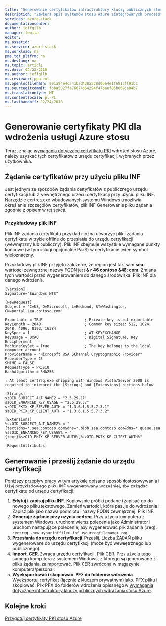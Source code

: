 ```yaml
---
title: "Generowanie certyfikatów infrastruktury kluczy publicznych stosu Azure stosu Azure zintegrowanych systemów wdrożenia | Dokumentacja firmy Microsoft"
description: "Zawiera opis systemów stosu Azure zintegrowanych processfor wdrażania certyfikatu PKI stosu Azure."
services: azure-stack
documentationcenter: 
author: jeffgilb
manager: femila
editor: 
ms.assetid: 
ms.service: azure-stack
ms.workload: na
pms.tgt_pltfrm: na
ms.devlang: na
ms.topic: article
ms.date: 02/22/2018
ms.author: jeffgilb
ms.reviewer: ppacent
ms.openlocfilehash: 991a94e4ca41bad438a3c8d06e4e1f691cff91bc
ms.sourcegitcommit: fbba5027fa76674b64294f47baef85b669de04b7
ms.translationtype: MT
ms.contentlocale: pl-PL
ms.lasthandoff: 02/24/2018
---
```

# <a name="generate-pki-certificates-for-azure-stack-deployment"></a>Generowanie certyfikaty PKI dla wdrożenia usługi Azure stosu
Teraz, znając [wymagania dotyczące certyfikatu PKI](azure-stack-pki-certs.md) wdrożeń stosu Azure, należy uzyskać tych certyfikatów z urzędu certyfikacji, wybranych przez użytkownika. 

## <a name="request-certificates-using-an-inf-file"></a>Żądanie certyfikatów przy użyciu pliku INF
Jest jednym ze sposobów żądania certyfikatów z publicznego urzędu certyfikacji lub z wewnętrznego urzędu certyfikacji przy użyciu pliku INF. Narzędzie certreq.exe wbudowanych systemu Windows umożliwia określanie szczegółów certyfikatów, plik INF Generowanie pliku żądania zgodnie z opisem w tej sekcji. 

### <a name="sample-inf-file"></a>Przykładowy plik INF 
Plik INF żądania certyfikatu przykład można utworzyć pliku żądania certyfikatu w trybie offline do przesłania do urzędu certyfikacji (wewnętrzny lub publiczny). Plik INF obejmuje wszystkie wymagane punkty końcowe (w tym usługi opcjonalne PaaS) w certyfikacie jeden symbol wieloznaczny. 

Przykładowy plik INF przyjęto założenie, że region jest taki sam **sea** i wartości zewnętrznej nazwy FQDN jest **& r 46 contoso &46; com**. Zmiana tych wartości przed wygenerowaniem do danego środowiska. Plik INF dla danego wdrożenia. 

    
    [Version] 
    Signature="$Windows NT$"

    [NewRequest] 
    Subject = "C=US, O=Microsoft, L=Redmond, ST=Washington, CN=portal.sea.contoso.com"

    Exportable = TRUE                   ; Private key is not exportable 
    KeyLength = 2048                    ; Common key sizes: 512, 1024, 2048, 4096, 8192, 16384 
    KeySpec = 1                         ; AT_KEYEXCHANGE 
    KeyUsage = 0xA0                     ; Digital Signature, Key Encipherment 
    MachineKeySet = True                ; The key belongs to the local computer account 
    ProviderName = "Microsoft RSA SChannel Cryptographic Provider" 
    ProviderType = 12 
    SMIME = FALSE 
    RequestType = PKCS10
    HashAlgorithm = SHA256

    ; At least certreq.exe shipping with Windows Vista/Server 2008 is required to interpret the [Strings] and [Extensions] sections below

    [Strings] 
    szOID_SUBJECT_ALT_NAME2 = "2.5.29.17" 
    szOID_ENHANCED_KEY_USAGE = "2.5.29.37" 
    szOID_PKIX_KP_SERVER_AUTH = "1.3.6.1.5.5.7.3.1" 
    szOID_PKIX_KP_CLIENT_AUTH = "1.3.6.1.5.5.7.3.2"

    [Extensions] 
    %szOID_SUBJECT_ALT_NAME2% = "{text}dns=*.sea.contoso.com&dns=*.blob.sea.contoso.com&dns=*.queue.sea.contoso.com&dns=*.table.sea.contoso.com&dns=*.vault.sea.contoso.com&dns=*.adminvault.sea.contoso.com&dns=*.dbadapter.sea.contoso.com&dns=*.appservice.sea.contoso.com&dns=*.scm.appservice.sea.contoso.com&dns=api.appservice.sea.contoso.com&dns=ftp.appservice.sea.contoso.com&dns=sso.appservice.sea.contoso.com&dns=adminportal.sea.contoso.com&dns=management.sea.contoso.com&dns=adminmanagement.sea.contoso.com" 
    %szOID_ENHANCED_KEY_USAGE% = "{text}%szOID_PKIX_KP_SERVER_AUTH%,%szOID_PKIX_KP_CLIENT_AUTH%"

    [RequestAttributes]
    

## <a name="generate-and-submit-request-to-the-ca"></a>Generowanie i prześlij żądanie do urzędu certyfikacji
Poniższy przepływ pracy w tym artykule opisano sposób dostosowywania i Użyj przykładowego pliku INF wygenerowany wcześniej, aby zażądać certyfikatu od urzędu certyfikacji:

1. **Edytuj i zapisuj pliku INF**. Kopiowanie próbki podane i zapisać go do nowego pliku tekstowego. Zamień wartości, która pasuje do wdrożenia i Zapisz plik jako nazwa podmiotu i nazwy FQDN zewnętrznej. Plik INF.
2. **Generuje żądanie przy użyciu certreq**. Przy użyciu komputera z systemem Windows, uruchom wiersz polecenia jako Administrator i uruchom następujące polecenie, aby wygenerować plik żądania (.req): `certreq -new <yourinffile>.inf <yourreqfilename>.req`.
3. **Przesłania do urzędu certyfikacji**. Prześlij. Liczba ŻĄDAŃ pliku wygenerowane do urzędu certyfikacji (może być wewnętrznego lub publicznego).
4. **Import. CER**. Zwraca urzędu certyfikacji. Plik CER. Przy użyciu tego samego komputera z systemem Windows, z którego są generowane z pliku żądania, zaimportować. Plik CER zwrócona w magazynie komputera/personal. 
5. **Wyeksportować i skopiować. PFX do folderów wdrożenia**. Wyeksportuj certyfikat (łącznie z kluczem prywatnym) jako. PFX pliku i skopiować. Plik PFX do folderów wdrożenia opisanego w [wymagania dotyczące infrastruktury kluczy publicznych wdrażania stosu Azure](azure-stack-pki-certs.md).

## <a name="next-steps"></a>Kolejne kroki
[Przygotuj certyfikaty PKI stosu Azure](prepare-pki-certs.md)